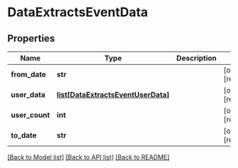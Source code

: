 # DataExtractsEventData


## Properties
Name | Type | Description | Notes
------------ | ------------- | ------------- | -------------
**from_date** | **str** |  | [optional] [readonly] 
**user_data** | [**list[DataExtractsEventUserData]**](DataExtractsEventUserData.md) |  | [optional] [readonly] 
**user_count** | **int** |  | [optional] [readonly] 
**to_date** | **str** |  | [optional] [readonly] 

[[Back to Model list]](../README.md#documentation-for-models) [[Back to API list]](../README.md#documentation-for-api-endpoints) [[Back to README]](../README.md)


